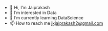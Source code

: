 - 👋 Hi, I’m Jaiprakash
- 👀 I’m interested in Data
- 🌱 I’m currently learning DataScience
- 📫 How to reach me jkjaiprakash2@gmail.com

<!---
jkjaiprakash/jkjaiprakash is a ✨ special ✨ repository because its `README.md` (this file) appears on your GitHub profile.
You can click the Preview link to take a look at your changes.
--->
